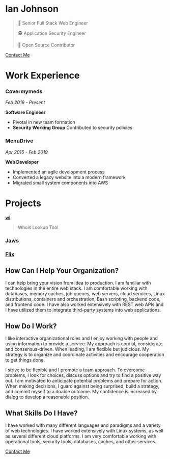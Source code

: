 # Ian Johnson

> 🥞 Senior Full Stack Web Engineer
>
> 🕵️ Application Security Engineer
>
> 📖 Open Source Contributor

[Contact Me](mailto:tacoda@hey.com)

# Work Experience

### Covermymeds

_Feb 2019 - Present_

**Software Engineer**

- Pivotal in new team formation
- **Security Working Group** Contributed to security policies

### MenuDrive

_Apr 2015 - Feb 2019_

**Web Developer**

- Implemented an agile development process
- Converted a legacy website into a modern framework
- Migrated small system components into AWS

# Projects

**[wl](https://github.com/tacoda/wl)**

> Whois Lookup Tool

### [Jaws](https://github.com/tacoda/jaws)

### [Flix](https://github.com/tacoda/flix)

## How Can I Help Your Organization?

I can help bring your vision from idea to production. I am familiar with technologies in the entire web stack. I am comfortable working with databases, memory caches, job queues, web servers, cloud services, Linux distributions, containers and orchestration, Bash scripting, backend code, and frontend code. I have also worked extensively with REST web APIs and I have utilized them to integrate third-party systems into web applications.

## How Do I Work?

I like interactive organizational roles and I enjoy working with people and using information to provide a service. My approach is cordial, considerate and consensus-driven. When leading, I am flexible but judicious. My strategy is to organize and coordinate activities and encourage cooperation to get things done.

I strive to be flexible and I promote a team approach. To overcome problems, I look for choices, discuss options and try to find a positive way out. I am motivated to anticipate potential problems and prepare for action. When making decisions, I guard against being surprised, build a strategy, and commit myself to a doable outcome. My confidence is increased by dialog to develop a reasonable position.

## What Skills Do I Have?

I have worked with many different languages and paradigms and a variety of web technologies. I have worked extensively with Linux systems, as well as several different cloud platforms. I am very comfortable working with operational tools, security tools, databases, caches, and other services.

[Contact Me](mailto:tacoda@hey.com)
